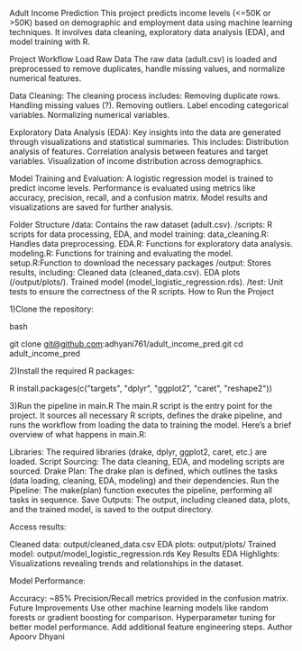 Adult Income Prediction
This project predicts income levels (<=50K or >50K) based on demographic and employment data using machine learning techniques. It involves data cleaning, exploratory data analysis (EDA), and model training with R.

Project Workflow
Load Raw Data
The raw data (adult.csv) is loaded and preprocessed to remove duplicates, handle missing values, and normalize numerical features.

Data Cleaning:
The cleaning process includes:
Removing duplicate rows.
Handling missing values (?).
Removing outliers.
Label encoding categorical variables.
Normalizing numerical variables.

Exploratory Data Analysis (EDA):
Key insights into the data are generated through visualizations and statistical summaries. This includes:
Distribution analysis of features.
Correlation analysis between features and target variables.
Visualization of income distribution across demographics.

Model Training and Evaluation:
A logistic regression model is trained to predict income levels.
Performance is evaluated using metrics like accuracy, precision, recall, and a confusion matrix.
Model results and visualizations are saved for further analysis.

Folder Structure
/data: Contains the raw dataset (adult.csv).
/scripts: R scripts for data processing, EDA, and model training:
data_cleaning.R: Handles data preprocessing.
EDA.R: Functions for exploratory data analysis.
modeling.R: Functions for training and evaluating the model.
setup.R:Function to download the necessary packages
/output: Stores results, including:
Cleaned data (cleaned_data.csv).
EDA plots (/output/plots/).
Trained model (model_logistic_regression.rds).
/test: Unit tests to ensure the correctness of the R scripts.
How to Run the Project

1)Clone the repository:

bash

git clone git@github.com:adhyani761/adult_income_pred.git
cd adult_income_pred

2)Install the required R packages:

R
install.packages(c("targets", "dplyr", "ggplot2", "caret", "reshape2"))


3)Run the pipeline in main.R
The main.R script is the entry point for the project. It sources all necessary R scripts, defines the drake pipeline, and runs the workflow from loading the data to training the model. Here’s a brief overview of what happens in main.R:

Libraries: The required libraries (drake, dplyr, ggplot2, caret, etc.) are loaded.
Script Sourcing: The data cleaning, EDA, and modeling scripts are sourced.
Drake Plan: The drake plan is defined, which outlines the tasks (data loading, cleaning, EDA, modeling) and their dependencies.
Run the Pipeline: The make(plan) function executes the pipeline, performing all tasks in sequence.
Save Outputs: The output, including cleaned data, plots, and the trained model, is saved to the output directory.


Access results:

Cleaned data: output/cleaned_data.csv
EDA plots: output/plots/
Trained model: output/model_logistic_regression.rds
Key Results
EDA Highlights:
Visualizations revealing trends and relationships in the dataset.

Model Performance:

Accuracy: ~85%
Precision/Recall metrics provided in the confusion matrix.
Future Improvements
Use other machine learning models like random forests or gradient boosting for comparison.
Hyperparameter tuning for better model performance.
Add additional feature engineering steps.
Author
Apoorv Dhyani

